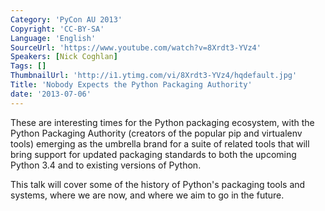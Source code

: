 ```yaml
---
Category: 'PyCon AU 2013'
Copyright: 'CC-BY-SA'
Language: 'English'
SourceUrl: 'https://www.youtube.com/watch?v=8Xrdt3-YVz4'
Speakers: [Nick Coghlan]
Tags: []
ThumbnailUrl: 'http://i1.ytimg.com/vi/8Xrdt3-YVz4/hqdefault.jpg'
Title: 'Nobody Expects the Python Packaging Authority'
date: '2013-07-06'
---
```

These are interesting times for the Python packaging ecosystem, with the Python Packaging Authority (creators of the popular pip and virtualenv tools) emerging as the umbrella brand for a suite of related tools that will bring support for updated packaging standards to both the upcoming Python 3.4 and to existing versions of Python.

This talk will cover some of the history of Python's packaging tools and systems, where we are now, and where we aim to go in the future.
